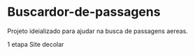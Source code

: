 # Buscardor-de-passagens

Projeto ideializado para ajudar na busca de passagens aereas.

1 etapa
Site decolar

